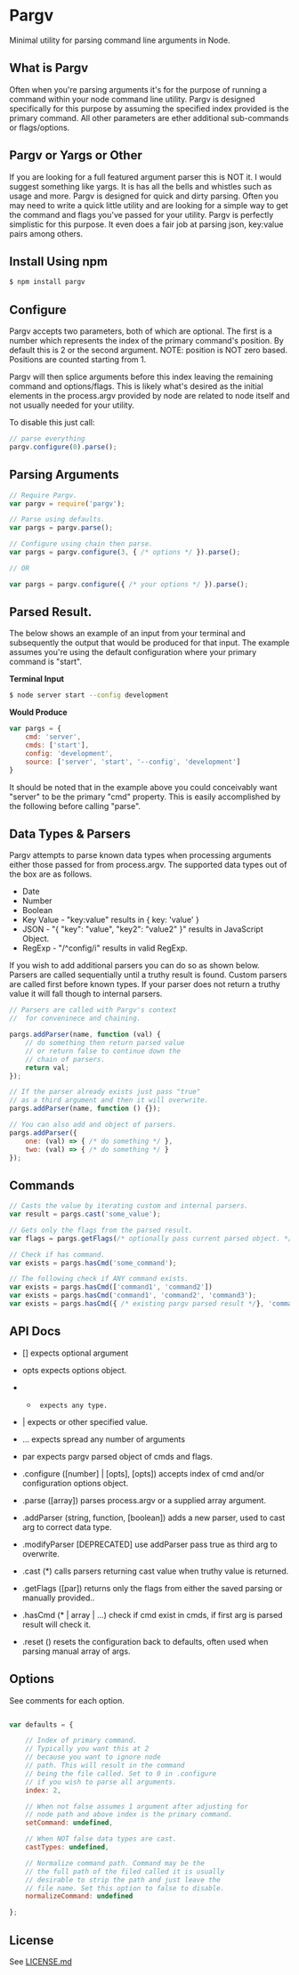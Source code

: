 # Pargv

Minimal utility for parsing command line arguments in Node.

## What is Pargv

Often when you're parsing arguments it's for the purpose
of running a command within your node command line utility.
Pargv is designed specifically for this purpose by assuming the specified
index provided is the primary command. All other parameters
are ether additional sub-commands or flags/options.

## Pargv or Yargs or Other
If you are looking for a full featured argument parser this is NOT it. I would suggest something like yargs. It is has all the bells and whistles such as usage and more. Pargv is designed for quick and dirty parsing. Often you may need to write a quick little utility and are looking for a simple way to get the command and flags you've passed for your utility. Pargv is perfectly simplistic for this purpose. It even does a fair job at parsing json, key:value pairs among others.

## Install Using npm

```sh
$ npm install pargv
```

## Configure

Pargv accepts two parameters, both of which are optional. The first is a number which represents the index of the primary command's position. By default this is 2 or the second argument. NOTE: position is NOT zero based. Positions are counted starting from 1.

Pargv will then splice arguments before this index leaving the remaining command and options/flags.
This is likely what's desired as the initial elements in the process.argv provided by node are related to node itself and not usually needed for your utility.

To disable this just call:

```js
// parse everything
pargv.configure(0).parse();
```

## Parsing Arguments

```js
// Require Pargv.
var pargv = require('pargv');

// Parse using defaults.
var pargs = pargv.parse();

// Configure using chain then parse.
var pargs = pargv.configure(3, { /* options */ }).parse();

// OR

var pargs = pargv.configure({ /* your options */ }).parse();
```

## Parsed Result.

The below shows an example of an input from your terminal and subsequently the output that would be produced for that input. The example assumes you're using the default configuration where your primary command is "start".

**Terminal Input**

```sh
$ node server start --config development
```

**Would Produce**

```js
var pargs = {
	cmd: 'server',
	cmds: ['start'],
	config: 'development',
	source: ['server', 'start', '--config', 'development']
}
```

It should be noted that in the example above you could conceivably want "server" to be the primary "cmd" property. This is easily accomplished by the following before calling "parse".

## Data Types & Parsers

Pargv attempts to parse known data types when processing arguments either those passed for from process.argv. The supported data types out of the box are as follows.

- Date
- Number
- Boolean
- Key Value - "key:value" results in { key: 'value' }
- JSON - "{ "key": "value", "key2": "value2" }" results in JavaScript Object.
- RegExp - "/^config/i" results in valid RegExp.

If you wish to add additional parsers you can do so as shown below. Parsers are called sequentially until a truthy result is found. Custom parsers are called first before known types. If your parser does not return a truthy value it will fall though to internal parsers.

```js
// Parsers are called with Pargv's context
//  for conveninece and chaining.

pargs.addParser(name, function (val) {
	// do something then return parsed value
	// or return false to continue down the
	// chain of parsers.
	return val;
});

// If the parser already exists just pass "true"
// as a third argument and then it will overwrite.
pargs.addParser(name, function () {});

// You can also add and object of parsers.
pargs.addParser({
	one: (val) => { /* do something */ },
	two: (val) => { /* do something */ }
});
```
## Commands

```js
// Casts the value by iterating custom and internal parsers.
var result = pargs.cast('some_value');

// Gets only the flags from the parsed result.
var flags = pargs.getFlags(/* optionally pass current parsed object. */);

// Check if has command.
var exists = pargs.hasCmd('some_command');

// The following check if ANY command exists.
var exists = pargs.hasCmd(['command1', 'command2'])
var exists = pargs.hasCmd('command1', 'command2', 'command3');
var exists = pargs.hasCmd({ /* existing pargv parsed result */}, 'command1', 'command2', 'command3');

```

## API Docs

- [] 	 expects optional argument
- opts expects options object.
- * 	 expects any type.
- | 	 expects or other specified value.
- ...	 expects spread any number of arguments
- par	 expects pargv parsed object of cmds and flags.

- .configure 		([number] | [opts], [opts]) accepts index of cmd and/or configuration options object.
- .parse 				([array]) parses process.argv or a supplied array argument.
- .addParser		(string, function, [boolean]) adds a new parser, used to cast arg to correct data type.
- .modifyParser [DEPRECATED] use addParser pass true as third arg to overwrite.
- .cast 				(*) calls parsers returning cast value when truthy value is returned.
- .getFlags 		([par]) returns only the flags from either the saved parsing or manually provided..
- .hasCmd 			(* | array | ...) check if cmd exist in cmds, if first arg is parsed result will check it.
- .reset 				() resets the configuration back to defaults, often used when parsing manual array of args.

## Options

See comments for each option.

```js

var defaults = {

	// Index of primary command.
	// Typically you want this at 2
	// because you want to ignore node
	// path. This will result in the command
	// being the file called. Set to 0 in .configure
	// if you wish to parse all arguments.
	index: 2,

	// When not false assumes 1 argument after adjusting for
	// node path and above index is the primary command.
	setCommand: undefined,

	// When NOT false data types are cast.
	castTypes: undefined,

	// Normalize command path. Command may be the
	// the full path of the filed called it is usually
	// desirable to strip the path and just leave the
	// file name. Set this option to false to disable.
	normalizeCommand: undefined

};
```

## License

See [LICENSE.md](License.md)
